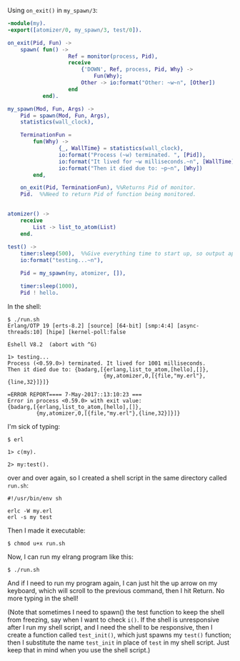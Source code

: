 Using `on_exit()` in `my_spawn/3`:

```erlang
-module(my).
-export([atomizer/0, my_spawn/3, test/0]).

on_exit(Pid, Fun) ->
    spawn( fun() ->
                   Ref = monitor(process, Pid),
                   receive 
                       {'DOWN', Ref, process, Pid, Why} ->
                           Fun(Why);
                       Other -> io:format("Other: ~w~n", [Other])
                   end
           end).

my_spawn(Mod, Fun, Args) ->
    Pid = spawn(Mod, Fun, Args),
    statistics(wall_clock),

    TerminationFun = 
        fun(Why) ->
                {_, WallTime} = statistics(wall_clock),
                io:format("Process (~w) terminated. ", [Pid]),
                io:format("It lived for ~w milliseconds.~n", [WallTime]),
                io:format("Then it died due to: ~p~n", [Why])
        end,

    on_exit(Pid, TerminationFun), %%Returns Pid of monitor.
    Pid.  %%Need to return Pid of function being monitored.

    
atomizer() ->
    receive
        List -> list_to_atom(List)
    end.
    
test() ->
    timer:sleep(500),  %%Give everything time to start up, so output appears after 1> prompt.
    io:format("testing...~n"),

    Pid = my_spawn(my, atomizer, []),

    timer:sleep(1000),
    Pid ! hello.

```

In the shell:
```
$ ./run.sh
Erlang/OTP 19 [erts-8.2] [source] [64-bit] [smp:4:4] [async-threads:10] [hipe] [kernel-poll:false

Eshell V8.2  (abort with ^G)

1> testing...
Process (<0.59.0>) terminated. It lived for 1001 milliseconds.
Then it died due to: {badarg,[{erlang,list_to_atom,[hello],[]},
                              {my,atomizer,0,[{file,"my.erl"},{line,32}]}]}

=ERROR REPORT==== 7-May-2017::13:10:23 ===
Error in process <0.59.0> with exit value:
{badarg,[{erlang,list_to_atom,[hello],[]},
         {my,atomizer,0,[{file,"my.erl"},{line,32}]}]}
```

I'm sick of typing:

```
$ erl

1> c(my).

2> my:test().

```
over and over again, so I created a shell script in the same directory called `run.sh`:

```
#!/usr/bin/env sh

erlc -W my.erl
erl -s my test
```

Then I made it executable:
```
$ chmod u+x run.sh
```
Now, I can run my elrang program like this:
```
$ ./run.sh
```
And if I need to run my program again, I can just hit the up arrow on my keyboard, which will scroll to the previous command, then I hit Return.  No more typing in the shell!  

(Note that sometimes I need to spawn() the test function to keep the shell from freezing, say when I want to check `i()`.  If the shell is unresponsive after I run my shell script, and I need the shell to be responsive, then I create a function called `test_init()`, which just spawns my `test()` function; then I substitute the name `test_init` in place of `test` in my shell script.  Just keep that in mind when you use the shell script.) 
